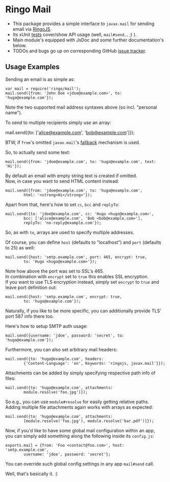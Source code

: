 # Ringo Mail

* This package provides a simple interface to `javax.mail` for sending email via [RingoJS].
* Its xUnit [tests] cover/show API usage (well, `mail#send`... ;) ).
* Main module's equipped with JsDoc and some further documentation's below.
* TODOs and bugs go up on corresponding GitHub [issue tracker].

## Usage Examples

Sending an email is as simple as:

    var mail = require('ringo/mail');
    mail.send({from: 'John Doe <jdoe@example.com>', to: 'hugo@example.com'});

Note the two supported mail address syntaxes above (so incl. "personal name").

To send to multiple recipients simply use an array:

  mail.send({to: ['alice@example.com', 'bob@example.com']});

BTW, if `from`'s omitted `javax.mail`'s [fallback] mechanism is used.

So, to actually send some text:

    mail.send({from: 'jdoe@example.com', to: 'hugo@example.com', text: 'Hi'});

By default an email with empty string text is created if omitted.<br/>
Now, in case you want to send HTML content instead:

    mail.send({from: 'jdoe@example.com', to: 'hugo@example.com',
            html: '<strong>Hi</strong>'});

Apart from that, here's how to set `cc`, `bcc` and `replyTo`:

    mail.send({to: 'jdoe@example.com', cc: 'Hugo <hugo@example.com>',
            bcc: ['alice@example.com', 'Bob <bob@example.com>'],
            replyTo: 'no-reply@example.com'});

So, as with `to`, arrays are used to specify multiple addresses.

Of course, you can define `host` (defaults to "localhost") and `port` (defaults to 25) as well:

    mail.send({host: 'smtp.example.com', port: 465, encrypt: true,
            to: 'Hugo <hugo@example.com>'});

Note how above the port was set to SSL's 465.<br/>
In combination with `encrypt` set to `true` this enables SSL encryption.<br/>
If you want to use TLS encryption instead, simply set `encrypt` to `true` and leave port definition out:

    mail.send({host: 'smtp.example.com', encrypt: true,
            to: 'hugo@example.com'});

Naturally, if you like to be more specific, you can additionally provide TLS' port 587 info there too.

Here's how to setup SMTP auth usage:

    mail.send({username: 'jdoe', password: 'secret', to: 'hugo@example.com'});

Furthermore, you can also set arbitrary mail headers:

    mail.send({to: 'hugo@example.com', headers:
            {'Content-Language': 'en', Keywords: 'ringojs, javax.mail'}});

Attachments can be added by simply specifying respective path info of files:

    mail.send({to: 'hugo@example.com', attachments:
            module.resolve('foo.jpg')});

So e.g., you can use `module#resolve` for easily getting relative paths.<br/>
Adding multiple file attachments again works with arrays as expected:

    mail.send({to: 'hugo@example.com', attachments:
            [module.resolve('foo.jpg'), module.resolve('bar.pdf')]});

Now, if you'd like to have some global mail configuration within an app,<br/>
you can simply add something along the following inside its `config.js`:

    exports.mail = {from: 'Foo <contact@foo.com>', host: 'smtp.example.com',
            username: 'jdoe', password: 'secret'};

You can override such global config settings in any app `mail#send` call.

Well, that's basically it. :)

  [RingoJS]: http://ringojs.org/
  [tests]: http://github.com/robi42/ringo-mail/blob/master/test/all.js
  [issue tracker]: http://github.com/robi42/ringo-mail/issues
  [fallback]: http://download.oracle.com/javaee/6/api/javax/mail/internet/InternetAddress.html#getLocalAddress(javax.mail.Session)